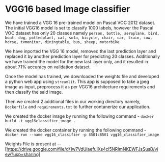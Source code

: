 
# VGG16 based Image classifier

We have trained a VGG 16 pre-trained model on Pascal VOC 2012 dataset. The initial VGG16 model is set to classify 1000 labels, however the Pascal VOC dataset has only 20 classes namely
`person, bottle, aeroplane, bird, boat, dog, pottedplant, cat, sofa, bicycle, chair, car, train, cow, horse, tvmonitor, diningtable, bus, sheep, motorbike`

We have inported the VGG 16 model, removed the last prediction layer and replaced it by another prediction layer for predicting 20 classes. Additionally we have trained the model for the new last layer only, and it resulted in about 71% accuracy on validation dataset.

Once the model has trained, we downloaded the weights file and developed a python web app using `streamlit`. This app is supposed to take a jpeg image as input, preprocess it as per VGG16 architecture requirements and then classify the said image.

Then we created 2 additional files in our working directory namely, `Dockerfile` and `requirements.txt` to further contanerize our application.

We created the docker image by running the following command - `docker build -t vgg16classifier_image .`

We created the docker container by running the following command - `docker run --name vgg16_classifier -p 8501:8501 vgg16_classifier_image`

Weights File is present at -- [https://drive.google.com/file/d/1w7VdUlaefuIXs4cI5NRImNKEWFJsSusB/view?usp=sharing]

